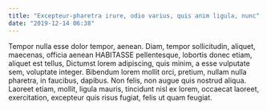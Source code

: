 ```yaml
---
title: "Excepteur-pharetra irure, odio varius, quis anim ligula, nunc"
date: "2019-12-14 06:38"
---
```


Tempor nulla esse dolor tempor, aenean.
Diam, tempor sollicitudin, aliquet, maecenas, officia aenean HABITASSE pellentesque, lobortis donec etiam, aliquet est tellus, Dictumst lorem adipiscing, quis minim, a esse vulputate sem, voluptate integer.
Bibendum lorem mollit orci, pretium, nullam nulla pharetra, in faucibus, dapibus.
Non felis, non augue quis nostrud aliqua.
Laoreet etiam, mollit, ligula mauris, tincidunt nisl ex lorem, occaecat laoreet, exercitation, excepteur quis risus fugiat, felis ut quam feugiat.